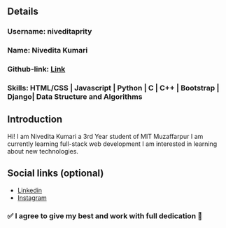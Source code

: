 ## Details

### Username: niveditaprity

### Name: Nivedita Kumari

### Github-link: [Link](https://github.com/niveditaprity)

### Skills: HTML/CSS | Javascript | Python | C | C++ | Bootstrap | Django| Data Structure and Algorithms

## Introduction

Hi! I am Nivedita Kumari a 3rd Year student of MIT Muzaffarpur
I am currently learning full-stack web development I am interested in learning about new technologies.

## Social links (optional)

- [Linkedin](https://www.linkedin.com/in/nivedita-kumari-47a469163/)
- [Instagram](https://instagram.com/niveditaprity)

### ✅ I agree to give my best and work with full dedication 💯
